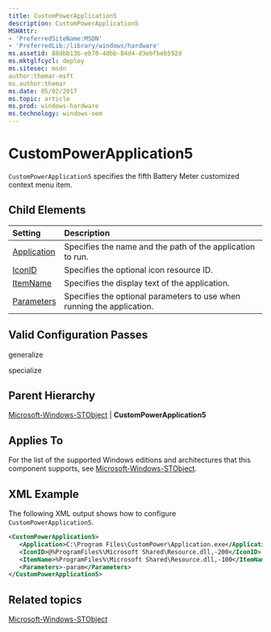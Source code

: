```yaml
---
title: CustomPowerApplication5
description: CustomPowerApplication5
MSHAttr:
- 'PreferredSiteName:MSDN'
- 'PreferredLib:/library/windows/hardware'
ms.assetid: 88dbb13b-eb70-4dbb-84d4-d3ebfbeb592d
ms.mktglfcycl: deploy
ms.sitesec: msdn
author:themar-msft
ms.author:themar
ms.date: 05/02/2017
ms.topic: article
ms.prod: windows-hardware
ms.technology: windows-oem
---
```

# CustomPowerApplication5

`CustomPowerApplication5` specifies the fifth Battery Meter customized context menu item.

## Child Elements

| Setting                 | Description                                                                           |
|:------------------------|:--------------------------------------------------------------------------------------|
| [Application](microsoft-windows-stobject-custompowerapplication5-application.md) | Specifies the name and the path of the application to run. |
| [IconID](microsoft-windows-stobject-custompowerapplication5-iconid.md) | Specifies the optional icon resource ID. |
| [ItemName](microsoft-windows-stobject-custompowerapplication5-itemname.md) | Specifies the display text of the application. |
| [Parameters](microsoft-windows-stobject-custompowerapplication5-parameters.md) | Specifies the optional parameters to use when running the application. |

## Valid Configuration Passes

generalize

specialize

## Parent Hierarchy

[Microsoft-Windows-STObject](microsoft-windows-stobject.md) | **CustomPowerApplication5**

## Applies To

For the list of the supported Windows editions and architectures that this component supports, see [Microsoft-Windows-STObject](microsoft-windows-stobject.md).

## XML Example

The following XML output shows how to configure `CustomPowerApplication5`.

```XML
<CustomPowerApplication5>
   <Application>C:\Program Files\CustomPower\Application.exe</Application>
   <IconID>@%ProgramFiles%\Microsoft Shared\Resource.dll,-200</IconID>
   <ItemName>%ProgramFiles%\Microsoft Shared\Resource.dll,-100</ItemName>
   <Parameters>-param</Parameters>
</CustomPowerApplication5>
```

## Related topics

[Microsoft-Windows-STObject](microsoft-windows-stobject.md)
